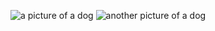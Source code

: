 ![a picture of a dog](https://www.akc.org/wp-content/themes/akc/component-library/assets/img/welcome.jpg)
![another picture of a dog](https://www.guidedogs.org/wp-content/uploads/2018/01/Mobile.jpg)

